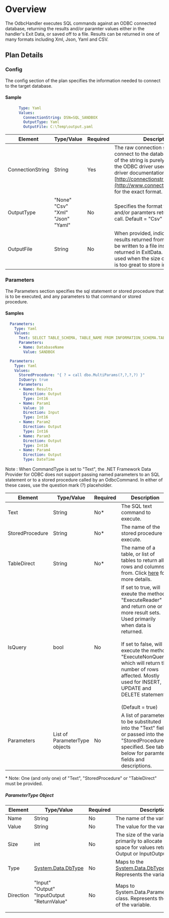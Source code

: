 # Overview
The OdbcHandler executes SQL commands against an ODBC connected database, returning the results and/or paramter values
either in the handler's Exit Data, or saved off to a file.  Results can be returned in one of many formats including Xml, Json, Yaml and CSV.

## Plan Details
### Config

The config section of the plan specifies the information needed to connect to the target database.

#### Sample
````yaml
      Type: Yaml
      Values:
        ConnectionString: DSN=SQL_SANDBOX
        OutputType: Yaml
        OutputFile: C:\Temp\output.yaml
````


|Element|Type/Value|Required|Description
|-------|----|--------|-----------
|ConnectionString|String|Yes|The raw connection string used to connect to the database.  The format of the string is purely dependant on the ODBC driver used.  Check your driver documentation or [http://connectionstrings.com](http://www.connectionstrings.com) for the exact format.
|OutputType|"None"<br>"Csv"<br>"Xml"<br>"Json"<br>"Yaml"|No|Specifies the format for the results and/or paramters returned from the call.  Default = "Csv"
|OutputFile|String|No|When provided, indicates the results returned from the call should be written to a file instead of being returned in ExitData.  This should be used when the size of the result set is too great to store in memory.

### Parameters

The Parameters section specifies the sql statement or stored procedure that is to be executed, and any parameters to that command or stored procedure. 

#### Samples
````yaml
  Parameters:
    Type: Yaml
    Values:
      Text: SELECT TABLE_SCHEMA, TABLE_NAME FROM INFORMATION_SCHEMA.TABLES WHERE TABLE_TYPE = 'BASE TABLE' AND TABLE_CATALOG = ?
      Parameters:
      - Name: DatabaseName
        Value: SANDBOX
````

````yaml
  Parameters:
    Type: Yaml
    Values:
      StoredProcedure: "{ ? = call dbo.MultiParams(?,?,?,?) }"
      IsQuery: true
      Parameters:
      - Name: Results
        Direction: Output
        Type: Int16
      - Name: Param1
        Value: 10
        Direction: Input
        Type: Int16
      - Name: Param2
        Direction: Output
        Type: Int16
      - Name: Param3
        Direction: Output
        Type: Int16
      - Name: Param4
        Direction: Output
        Type: DateTime
````

Note : When CommandType is set to "Text", the .NET Framework Data Provider for ODBC does not support passing named parameters to an SQL statement or to a stored procedure called by an OdbcCommand. In either of these cases, use the question mark (?) placeholder.

|Element|Type/Value|Required|Description
|-------|----|--------|-----------
|Text|String|No*|The SQL text command to execute.
|StoredProcedure|String|No*|The name of the stored procedure to execute.
|TableDirect|String|No*|The name of a table, or list of tables to return all rows and columns from.   Click [here](https://msdn.microsoft.com/en-us/library/system.data.commandtype(v=vs.110).aspx) for more details.
|IsQuery|bool|No|If set to true, will exeute the method "ExecuteReader" and return one or more result sets.  Used primarily when data is returned.<br><br>If set to false, will execute the method "ExecuteNonQuery" which will return the number of rows affected.  Mostly used for INSERT, UPDATE and DELETE statements.<br><br>(Default = true)
|Parameters|List of ParameterType objects|No|A list of parameters to be substituted into the "Text" field, or passed into the "StoredProcedure" specified.  See table below for paramter fields and descriptions.

\* Note: One (and only one) of "Text", "StoredProcedure" or "TableDirect" must be provided.

##### ParameterType Object
|Element|Type/Value|Required|Description
|-------|----|--------|-----------
|Name|String|No|The name of the variable.
|Value|String|No|The value for the variable.
|Size|int|No|The size of the variable.  Used primarily to allocate enough space for values returned in Output or InputOutput variables.
|Type|[System.Data.DbType](https://msdn.microsoft.com/en-us/library/system.data.dbtype(v=vs.110).aspx)|No|Maps to the [System.Data.DbType](https://msdn.microsoft.com/en-us/library/system.data.dbtype(v=vs.110).aspx) class.  Represents the variable type.
|Direction|"Input"<br>"Output"<br>"InputOutput<br>"ReturnValue"<br><br>|No|Maps to System.Data.ParameterDirection class.  Represents the direction of the variable.
